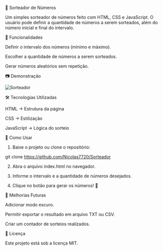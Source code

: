 🎲 Sorteador de Números

Um simples sorteador de números feito com HTML, CSS e JavaScript. O usuário pode definir a quantidade de números a serem sorteados, além do número inicial e final do intervalo.

🚀 Funcionalidades

Definir o intervalo dos números (mínimo e máximo).

Escolher a quantidade de números a serem sorteados.

Gerar números aleatórios sem repetição.


📷 Demonstração

![Sorteador](https://github.com/user-attachments/assets/ca5aa76c-ba83-45db-998c-fa99f9ba3a78)


🛠 Tecnologias Utilizadas

HTML → Estrutura da página

CSS → Estilização

JavaScript → Lógica do sorteio


🔧 Como Usar

1. Baixe o projeto ou clone o repositório:

git clone https://github.com/Nicolas7720/Sorteador


2. Abra o arquivo index.html no navegador.


3. Informe o intervalo e a quantidade de números desejados.


4. Clique no botão para gerar os números! 🎉



📌 Melhorias Futuras

Adicionar modo escuro.

Permitir exportar o resultado em arquivo TXT ou CSV.

Criar um contador de sorteios realizados.


📄 Licença

Este projeto está sob a licença MIT.
